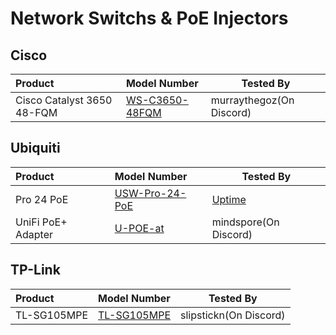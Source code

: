 # Network Switchs & PoE Injectors 


## Cisco 
| Product                       | Model Number              | Tested By |
|:------------------------------|:------------------ | --------- |
| Cisco Catalyst 3650 48-FQM | [WS-C3650-48FQM](https://www.cisco.com/c/en/us/products/collateral/switches/catalyst-3650-series-switches/data_sheet-c78-729449.html) | murraythegoz(On Discord) |

## Ubiquiti

| Product                       | Model Number         | Tested By |
|:------------------------------|:------------------ | --------- |
| Pro 24 PoE | [USW-Pro-24-PoE](https://techspecs.ui.com/unifi/switching/usw-pro-24-poe) | [Uptime](https://github.com/uptime-industries) |
| UniFi PoE+ Adapter | [U-POE-at](https://store.ui.com/eu/en/products/u-poe-at) | mindspore(On Discord) |

## TP-Link

| Product                       | Model Number              | Tested By |
|:------------------------------|:------------------ | --------- |
| TL-SG105MPE | [TL-SG105MPE](https://www.tp-link.com/us/home-networking/5-port-switch/tl-sg105mpe/) | slipstickn(On Discord) |
